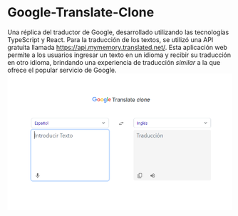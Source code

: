 # Google-Translate-Clone
Una réplica del traductor de Google, desarrollado utilizando las tecnologías TypeScript y React. 
Para la traducción de los textos, se utilizó una API gratuita llamada https://api.mymemory.translated.net/. 
Esta aplicación web permite a los usuarios ingresar un texto en un idioma y recibir su 
traducción en otro idioma, brindando una experiencia de traducción *similar* a la que ofrece el popular servicio de Google. 
 <img src="./captura-translate-final.PNG" alt="Translate imagen">
